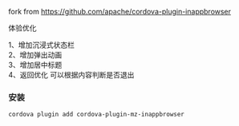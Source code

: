 
fork from https://github.com/apache/cordova-plugin-inappbrowser

体验优化

1、增加沉浸式状态栏  
2、增加弹出动画  
3、增加居中标题  
4、返回优化 可以根据内容判断是否退出  


### 安装

```
cordova plugin add cordova-plugin-mz-inappbrowser


```

